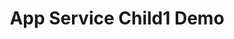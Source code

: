 ---
title: App Service Child1 Demo
layout: default
parent: App Service
grand_parent: App Platform
nav_order: 1
---